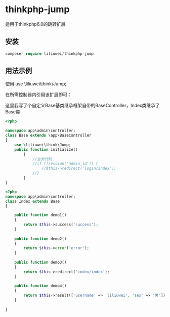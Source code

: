 # thinkphp-jump

适用于thinkphp6.0的跳转扩展

## 安装

~~~php
composer require liliuwei/thinkphp-jump
~~~

## 用法示例

使用 use \liliuwei\think\Jump; 

在所需控制器内引用该扩展即可：

这里我写了个自定义Base基类继承框架自带的BaseController，Index类继承了Base类

~~~php
<?php

namespace app\admin\controller;
class Base extends \app\BaseController
{
    use \liliuwei\think\Jump; 
    public function initialize()
        {
            //业务代码
            //if (!session('admin_id')) {
                //$this->redirect('login/index');
            //} 
        }
}
~~~
~~~php
<?php
namespace app\admin\controller;
class Index extends Base
{

    public function demo1()
    {
        return $this->success('success');
    }
    
    public function demo2()
    {
        return $this->error('error');
    }
        
    public function demo3()
    {
        return $this->redirect('index/index');
    }
            
    public function demo4()
    {
        return $this->result(['username' => 'liliuwei', 'sex' => '男']);  
    }        
              
}

~~~